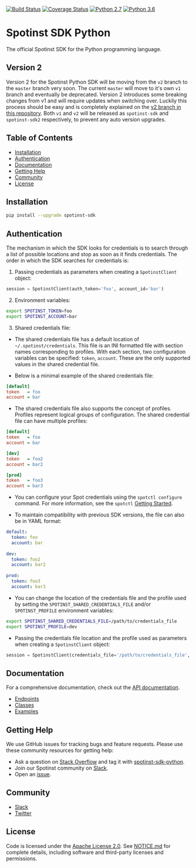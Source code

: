 [![Build Status](https://travis-ci.org/spotinst/spotinst-sdk-python.svg?branch=master)](https://travis-ci.org/spotinst/spotinst-sdk-python)
[![Coverage Status](https://coveralls.io/repos/github/spotinst/spotinst-sdk-python/badge.svg?branch=master)](https://coveralls.io/github/spotinst/spotinst-sdk-python?branch=master)
[![Python 2.7](https://img.shields.io/badge/python-2.7-blue.svg)](https://www.python.org/downloads/release/python-270/)
[![Python 3.6](https://img.shields.io/badge/python-3.6-blue.svg)](https://www.python.org/downloads/release/python-360/)

# Spotinst SDK Python

The official Spotinst SDK for the Python programming language.

## Version 2

Version 2 for the Spotinst Python SDK will be moving from the `v2` branch to the `master` branch very soon. The current `master` will move to it's own `v1` branch and eventually be deprecated. Version 2 introduces some breaking changes from v1 and will require updates when switching over. Luckily this process should be easy and is completely explained on the [v2 branch in this repository](https://github.com/spotinst/spotinst-sdk-python/tree/v2). Both `v1` and `v2` will be released as `spotinst-sdk` and `spotinst-sdk2` respectively, to prevent any auto version upgrades.

## Table of Contents

- [Installation](#installation)
- [Authentication](#authentication)
- [Documentation](#documentation)
- [Getting Help](#getting-help)
- [Community](#community)
- [License](#license)

## Installation

```bash
pip install --upgrade spotinst-sdk
```

## Authentication

The mechanism in which the SDK looks for credentials is to search through a list of possible locations and stop as soon as it finds credentials. The order in which the SDK searches for credentials is:

1. Passing credentials as parameters when creating a `SpotinstClient` object:

```python
session = SpotinstClient(auth_token='foo', account_id='bar')
```

2. Environment variables:

```sh
export SPOTINST_TOKEN=foo
export SPOTINST_ACCOUNT=bar
```

3. Shared credentials file:

- The shared credentials file has a default location of `~/.spotinst/credentials`. This file is an INI formatted file with section names corresponding to profiles. With each section, two configuration variables can be specified: `token`, `account`. These are the only supported values in the shared credential file.

- Below is a minimal example of the shared credentials file:

```ini
[default]
token   = foo
account = bar
```

- The shared credentials file also supports the concept of profiles. Profiles represent logical groups of configuration. The shared credential file can have multiple profiles:

```ini
[default]
token   = foo
account = bar

[dev]
token   = foo2
account = bar2

[prod]
token   = foo3
account = bar3
```

- You can configure your Spot credentials using the `spotctl configure` command. For more information, see the `spotctl` [Getting Started](https://github.com/spotinst/spotctl#getting-started).

- To maintain compatibility with previous SDK versions, the file can also be in YAML format:

```yaml
default:
  token: foo
  account: bar
  
dev:
  token: foo2
  account: bar2
  
prod:
  token: foo3
  account: bar3
```

- You can change the location of the credentials file and the profile used by setting the `SPOTINST_SHARED_CREDENTIALS_FILE` and/or `SPOTINST_PROFILE` environment variables:

```sh
export SPOTINST_SHARED_CREDENTIALS_FILE=/path/to/credentials_file
export SPOTINST_PROFILE=dev
```

- Passing the credentials file location and the profile used as parameters when creating a `SpotinstClient` object:

```python
session = SpotinstClient(credentials_file='/path/to/credentials_file', profile='dev')
```

## Documentation

For a comprehensive documentation, check out the [API documentation](https://help.spot.io/).

- [Endpoints](docs/endpoints)
- [Classes](docs/classes)
- [Examples](docs/examples)

## Getting Help

We use GitHub issues for tracking bugs and feature requests. Please use these community resources for getting help:

- Ask a question on [Stack Overflow](https://stackoverflow.com/) and tag it with [spotinst-sdk-python](https://stackoverflow.com/questions/tagged/spotinst-sdk-python/).
- Join our Spotinst community on [Slack](http://slack.spot.io/).
- Open an [issue](https://github.com/spotinst/spotinst-sdk-python/issues/new/).

## Community

- [Slack](http://slack.spot.io/)
- [Twitter](https://twitter.com/spot_hq/)

## License

Code is licensed under the [Apache License 2.0](LICENSE). See [NOTICE.md](NOTICE.md) for complete details, including software and third-party licenses and permissions.
